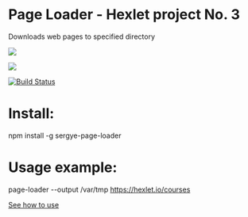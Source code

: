 <h1>Page Loader - Hexlet project No. 3</h1>

Downloads web pages to specified directory

<a href="https://codeclimate.com/github/sergye/project-lvl3-s456/maintainability"><img src="https://api.codeclimate.com/v1/badges/5cb22389dd5f61256383/maintainability" /></a>

<a href="https://codeclimate.com/github/sergye/project-lvl3-s456/test_coverage"><img src="https://api.codeclimate.com/v1/badges/5cb22389dd5f61256383/test_coverage" /></a>

[![Build Status](https://travis-ci.org/sergye/project-lvl3-s456.svg?branch=master)](https://travis-ci.org/sergye/project-lvl3-s456)

<h1>Install:</h1>

npm install -g sergye-page-loader

<h1>Usage example:</h1>

page-loader --output /var/tmp https://hexlet.io/courses

<a href="https://asciinema.org/a/BA1kt7Mk54Ko2xvjMbDpzU1Qx">See how to use</a>